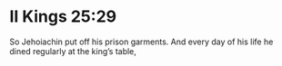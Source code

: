 # II Kings 25:29

So Jehoiachin put off his prison garments. And every day of his life he dined regularly at the king’s table,
